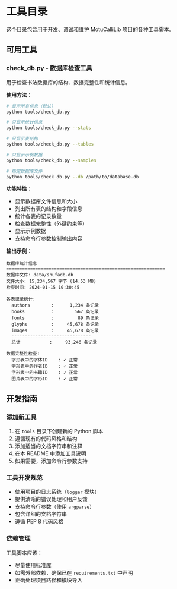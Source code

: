 # 工具目录

这个目录包含用于开发、调试和维护 MotuCalliLib 项目的各种工具脚本。

## 可用工具

### check_db.py - 数据库检查工具

用于检查书法数据库的结构、数据完整性和统计信息。

**使用方法：**
```bash
# 显示所有信息（默认）
python tools/check_db.py

# 只显示统计信息
python tools/check_db.py --stats

# 只显示表结构
python tools/check_db.py --tables

# 只显示示例数据
python tools/check_db.py --samples

# 指定数据库文件
python tools/check_db.py --db /path/to/database.db
```

**功能特性：**
- 显示数据库文件信息和大小
- 列出所有表的结构和字段信息
- 统计各表的记录数量
- 检查数据完整性（外键约束等）
- 显示示例数据
- 支持命令行参数控制输出内容

**输出示例：**
```
数据库统计信息
============================================================
数据库文件: data/shufadb.db
文件大小: 15,234,567 字节 (14.53 MB)
检查时间: 2024-01-15 10:30:45

各表记录统计:
  authors        :      1,234 条记录
  books          :        567 条记录
  fonts          :         89 条记录
  glyphs         :     45,678 条记录
  images         :     45,678 条记录
  ------------------------------
  总计           :     93,246 条记录

数据完整性检查:
  字形表中的字体ID    : ✓ 正常
  字形表中的作者ID    : ✓ 正常
  字形表中的书籍ID    : ✓ 正常
  图片表中的字形ID    : ✓ 正常
```

## 开发指南

### 添加新工具

1. 在 `tools` 目录下创建新的 Python 脚本
2. 遵循现有的代码风格和结构
3. 添加适当的文档字符串和注释
4. 在本 README 中添加工具说明
5. 如果需要，添加命令行参数支持

### 工具开发规范

- 使用项目的日志系统（`logger` 模块）
- 提供清晰的错误处理和用户反馈
- 支持命令行参数（使用 `argparse`）
- 包含详细的文档字符串
- 遵循 PEP 8 代码风格

### 依赖管理

工具脚本应该：
- 尽量使用标准库
- 如需外部依赖，确保已在 `requirements.txt` 中声明
- 正确处理项目路径和模块导入